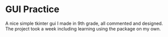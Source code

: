 # GUI Practice

A nice simple tkinter gui I made in 9th grade, all commented and designed.
The project took a week including learning using the package on my own.
